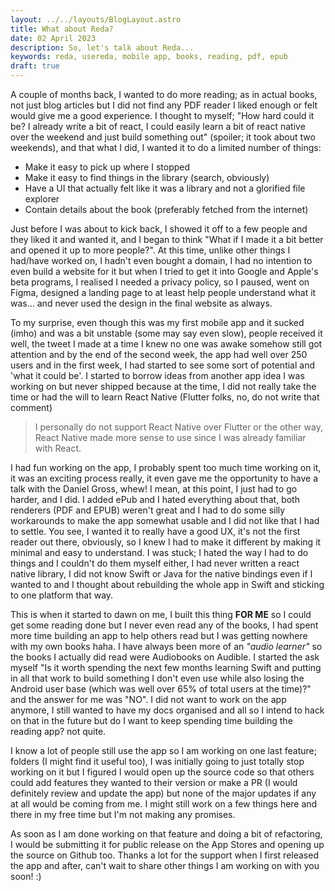 ```yaml
---
layout: ../../layouts/BlogLayout.astro
title: What about Reda?
date: 02 April 2023
description: So, let's talk about Reda...
keywords: reda, usereda, mobile app, books, reading, pdf, epub
draft: true
---
```


A couple of months back, I wanted to do more reading; as in actual books, not just blog articles but I did not find any PDF reader I liked enough or felt would give me a good experience. I thought to myself; "How hard could it be? I already write a bit of react, I could easily learn a bit of react native over the weekend and just build something out" (spoiler; it took about two weekends), and that what I did, I wanted it to do a limited number of things:

- Make it easy to pick up where I stopped
- Make it easy to find things in the library (search, obviously)
- Have a UI that actually felt like it was a library and not a glorified file explorer
- Contain details about the book (preferably fetched from the internet)

Just before I was about to kick back, I showed it off to a few people and they liked it and wanted it, and I began to think "What if I made it a bit better and opened it up to more people?". At this time, unlike other things I had/have worked on, I hadn't even bought a domain, I had no intention to even build a website for it but when I tried to get it into Google and Apple's beta programs, I realised I needed a privacy policy, so I paused, went on Figma, designed a landing page to at least help people understand what it was... and never used the design in the final website as always.

To my surprise, even though this was my first mobile app and it sucked (imho) and was a bit unstable (some may say even slow), people received it well, the tweet I made at a time I knew no one was awake somehow still got attention and by the end of the second week, the app had well over 250 users and in the first week, I had started to see some sort of potential and 'what it could be'. I started to borrow ideas from another app idea I was working on but never shipped because at the time, I did not really take the time or had the will to learn React Native (Flutter folks, no, do not
write that comment)

> I personally do not support React Native over Flutter or the other way, React Native made more sense to use since I was already familiar with React. 

I had fun working on the app, I probably spent too much time working on it, it was an exciting process really, it even gave me the opportunity to have a talk with the Daniel Gross, whew! I mean, at this point, I just had to go harder, and I did. I added ePub and I hated everything about that, both renderers (PDF and EPUB) weren't great and I had to do some silly workarounds to make the app somewhat usable and I did not like that I had to settle. You see, I wanted it to really have a good UX, it's not the first reader out there, obviously, so I knew I had to make it different by making it minimal and easy to understand. I was stuck; I hated the way I had to do things and I couldn't do them myself either, I had never written a react native library, I did not know Swift or Java for the native bindings even if I wanted to and I thought about rebuilding the whole app in Swift and sticking to one platform that way.

This is when it started to dawn on me, I built this thing **FOR ME** so I could get some reading done but I never even read any of the books, I had spent more time building an app to help others read but I was getting nowhere with my own books haha. I have always been more of an _"audio learner"_ so the books I actually did read were Audiobooks on Audible. I started the ask myself "Is it worth spending the next few months learning Swift and putting in all that work to build something I don't even use while also losing the Android user base (which was well over 65% of total users at the time)?" and the answer for me was "NO". I did not want to work on the app anymore, I still wanted to have my docs organised and all so I intend to hack on that in the future but do I want to keep spending time building the reading app? not quite.

I know a lot of people still use the app so I am working on one last feature; folders (I might find it useful too), I was initially going to just totally stop working on it but I figured I would open up the source code so that others could add features they wanted to their version or make a PR (I would definitely review and update the app) but none of the major updates if any at all would be coming from me. I might still work on a few things here and there in my free time but I'm not making any promises.

As soon as I am done working on that feature and doing a bit of refactoring, I would be submitting it for public release on the App Stores and opening up the source on Github too. Thanks a lot for the support when I first released the app and after, can't wait to share other things I am working on with you soon! :)
